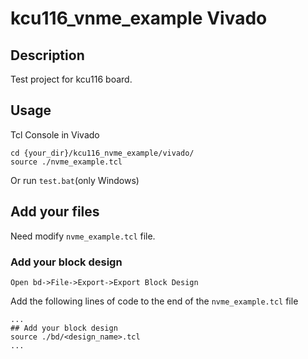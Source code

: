 # kcu116_vnme_example Vivado


## Description

Test project for kcu116 board.

## Usage

Tcl Console in Vivado
```
cd {your_dir}/kcu116_nvme_example/vivado/
source ./nvme_example.tcl
```
Or run `test.bat`(only Windows)

## Add your files

Need modify `nvme_example.tcl` file.


<!---
`File->Project->Write Project` Remove the check mark "Copy sources to new project"
-->

### Add your block design

`Open bd->File->Export->Export Block Design`

Add the following lines of code to the end of the `nvme_example.tcl` file
```
...
## Add your block design
source ./bd/<design_name>.tcl
...
```
